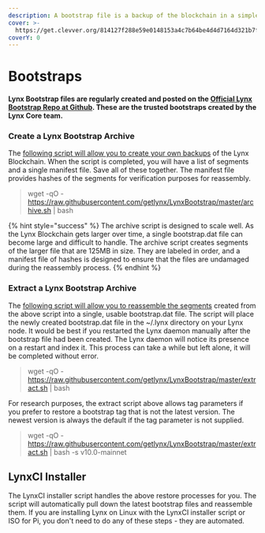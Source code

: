 ```yaml
---
description: A bootstrap file is a backup of the blockchain in a simple database flat file
cover: >-
  https://get.clevver.org/814127f288e59e0148153a4c7b64be4d4d7164d321b7f0ec0b550546257bb4d1.png
coverY: 0
---
```


# Bootstraps

#### Lynx Bootstrap files are regularly created and posted on the [Official Lynx Bootstrap Repo at Github](https://github.com/getlynx/LynxBootstrap/releases). These are the trusted bootstraps created by the Lynx Core team.

### Create a Lynx Bootstrap Archive

The [following script will allow you to create your own backups](https://github.com/getlynx/LynxBootstrap/blob/master/archive.sh) of the Lynx Blockchain. When the script is completed, you will have a list of segments and a single manifest file. Save all of these together. The manifest file provides hashes of the segments for verification purposes for reassembly.

> wget -qO - https://raw.githubusercontent.com/getlynx/LynxBootstrap/master/archive.sh | bash

{% hint style="success" %}
The archive script is designed to scale well. As the Lynx Blockchain gets larger over time, a single bootstrap.dat file can become large and difficult to handle. The archive script creates segments of the larger file that are 125MB in size. They are labeled in order, and a manifest file of hashes is designed to ensure that the files are undamaged during the reassembly process.&#x20;
{% endhint %}

### Extract a Lynx Bootstrap Archive

The [following script will allow you to reassemble the segments](https://github.com/getlynx/LynxBootstrap/blob/master/extract.sh) created from the above script into a single, usable bootstrap.dat file. The script will place the newly created bootstrap.dat file in the \~/.lynx directory on your Lynx node. It would be best if you restarted the Lynx daemon manually after the bootstrap file had been created. The Lynx daemon will notice its presence on a restart and index it. This process can take a while but left alone, it will be completed without error.

> wget -qO - https://raw.githubusercontent.com/getlynx/LynxBootstrap/master/extract.sh | bash

For research purposes, the extract script above allows tag parameters if you prefer to restore a bootstrap tag that is not the latest version. The newest version is always the default if the tag parameter is not supplied.

> wget -qO - https://raw.githubusercontent.com/getlynx/LynxBootstrap/master/extract.sh | bash -s v10.0-mainnet

## LynxCI Installer

The LynxCI installer script handles the above restore processes for you. The script will automatically pull down the latest bootstrap files and reassemble them. If you are installing Lynx on Linux with the LynxCI installer script or ISO for Pi, you don't need to do any of these steps - they are automated.

